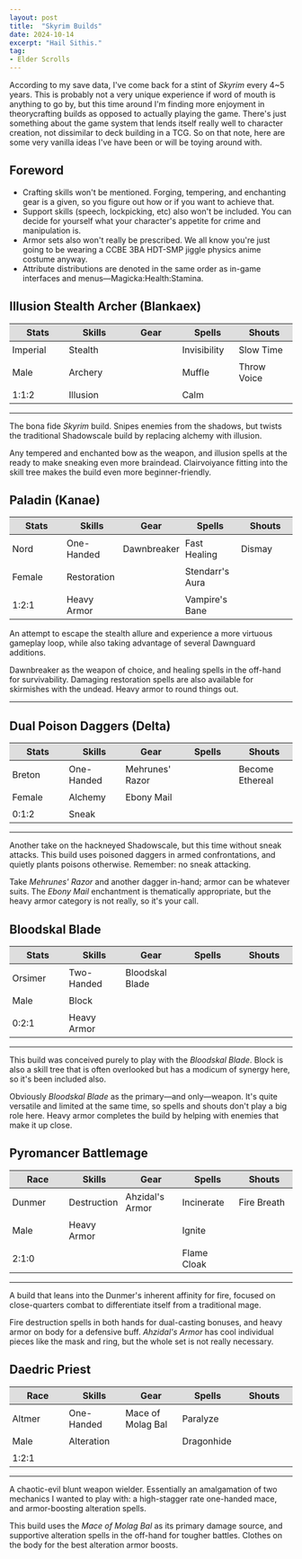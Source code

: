 ```yaml
---
layout: post
title:  "Skyrim Builds"
date: 2024-10-14
excerpt: "Hail Sithis."
tag:
- Elder Scrolls
---
```


According to my save data, I've come back for a stint of *Skyrim* every 4~5 years. This is probably not a very unique experience if word of mouth is anything to go by, but this time around I'm finding more enjoyment in theorycrafting builds as opposed to actually playing the game. There's just something about the game system that lends itself really well to character creation, not dissimilar to deck building in a TCG. So on that note, here are some very vanilla ideas I've have been or will be toying around with.

## Foreword
* Crafting skills won't be mentioned. Forging, tempering, and enchanting gear is a given, so you figure out how or if you want to achieve that.
* Support skills (speech, lockpicking, etc) also won't be included. You can decide for yourself what your character's appetite for crime and manipulation is.
* Armor sets also won't really be prescribed. We all know you're just going to be wearing a CCBE 3BA HDT-SMP jiggle physics anime costume anyway.
* Attribute distributions are denoted in the same order as in-game interfaces and menus—Magicka:Health:Stamina.

## Illusion Stealth Archer (Blankaex)

| Stats    | Skills   | Gear | Spells       | Shouts      |
|----------|----------|------|--------------|-------------|
| Imperial | Stealth  |      | Invisibility | Slow Time   |
| Male     | Archery  |      | Muffle       | Throw Voice |
| 1:1:2    | Illusion |      | Calm         |             |

---

The bona fide *Skyrim* build. Snipes enemies from the shadows, but twists the traditional Shadowscale build by replacing alchemy with illusion.

Any tempered and enchanted bow as the weapon, and illusion spells at the ready to make sneaking even more braindead. Clairvoiyance fitting into the skill tree makes the build even more beginner-friendly.

## Paladin (Kanae)

| Stats  | Skills      | Gear        | Spells          | Shouts |
|--------|-------------|-------------|-----------------|--------|
| Nord   | One-Handed  | Dawnbreaker | Fast Healing    | Dismay |
| Female | Restoration |             | Stendarr's Aura |        |
| 1:2:1  | Heavy Armor |             | Vampire's Bane  |        |

An attempt to escape the stealth allure and experience a more virtuous gameplay loop, while also taking advantage of several Dawnguard additions.

Dawnbreaker as the weapon of choice, and healing spells in the off-hand for survivability. Damaging restoration spells are also available for skirmishes with the undead. Heavy armor to round things out.

---

## Dual Poison Daggers (Delta)

| Stats  | Skills     | Gear            | Spells | Shouts          |
|--------|------------|-----------------|--------|-----------------|
| Breton | One-Handed | Mehrunes' Razor |        | Become Ethereal |
| Female | Alchemy    | Ebony Mail      |        |                 |
| 0:1:2  | Sneak      |                 |        |                 |

---

Another take on the hackneyed Shadowscale, but this time without sneak attacks. This build uses poisoned daggers in armed confrontations, and quietly plants poisons otherwise. Remember: no sneak attacking.

Take *Mehrunes' Razor* and another dagger in-hand; armor can be whatever suits. The *Ebony Mail* enchantment is thematically appropriate, but the heavy armor category is not really, so it's your call.

## Bloodskal Blade

| Stats   | Skills      | Gear            | Spells | Shouts |
|---------|-------------|-----------------|--------|--------|
| Orsimer | Two-Handed  | Bloodskal Blade |        |        |
| Male    | Block       |                 |        |        |
| 0:2:1   | Heavy Armor |                 |        |        |

---

This build was conceived purely to play with the *Bloodskal Blade*. Block is also a skill tree that is often overlooked but has a modicum of synergy here, so it's been included also.

Obviously *Bloodskal Blade* as the primary—and only—weapon. It's quite versatile and limited at the same time, so spells and shouts don't play a big role here. Heavy armor completes the build by helping with enemies that make it up close.

## Pyromancer Battlemage

| Race   | Skills      | Gear            | Spells      | Shouts      |
|--------|-------------|-----------------|-------------|-------------|
| Dunmer | Destruction | Ahzidal's Armor | Incinerate  | Fire Breath |
| Male   | Heavy Armor |                 | Ignite      |             |
| 2:1:0  |             |                 | Flame Cloak |             |

---

A build that leans into the Dunmer's inherent affinity for fire, focused on close-quarters combat to differentiate itself from a traditional mage.

Fire destruction spells in both hands for dual-casting bonuses, and heavy armor on body for a defensive buff. *Ahzidal's Armor* has cool individual pieces like the mask and ring, but the whole set is not really necessary.

## Daedric Priest

| Race   | Skills     | Gear              | Spells     | Shouts |
|--------|------------|-------------------|------------|--------|
| Altmer | One-Handed | Mace of Molag Bal | Paralyze   |        |
| Male   | Alteration |                   | Dragonhide |        |
| 1:2:1  |            |                   |            |        |

---

A chaotic-evil blunt weapon wielder. Essentially an amalgamation of two mechanics I wanted to play with: a high-stagger rate one-handed mace, and armor-boosting alteration spells.

This build uses the *Mace of Molag Bal* as its primary damage source, and supportive alteration spells in the off-hand for tougher battles. Clothes on the body for the best alteration armor boosts.

<style>
  table {
    border-collapse: collapse;
  }

  th {
    background-color: #dedede;
    padding: 5px;
    width: 20%;
  }

  td {
    padding: 5px;
  }
</style>
